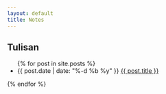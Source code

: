 ```yaml
---
layout: default
title: Notes
---
```

<div class="page-header">
  <h2>Tulisan <span class="rss-subscribe pull-right"><a href="{{ "/feed.xml" | prepend: site.baseurl }}" title="via RSS"><i class="fa fa-rss faa-wrench animated"></i></a></span></h2>
</div>
<ul class="list-group">
    {% for post in site.posts %}
  <li class="list-group-item">
    <span class="badge">{{ post.date | date: "%-d %b %y" }}</span>
    <a class="post-link" href="{{ post.url | prepend: site.baseurl }}">{{ post.title }}</a>
  </li></ul>
{% endfor %}
